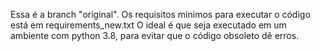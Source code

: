 Essa é a branch "original". Os requisitos mínimos para executar o código está em requirements_new.txt
O ideal é que seja executado em um ambiente com python 3.8, para evitar que o código obsoleto dê erros.